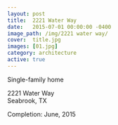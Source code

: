 ```yaml
---
layout: post
title:  2221 Water Way
date:   2015-07-01 00:00:00 -0400
image_path:	/img/2221 water way/
cover:  title.jpg
images: [01.jpg]
category: architecture
active: true
---
```


Single-family home

2221 Water Way<br>
Seabrook, TX

Completion: June, 2015
